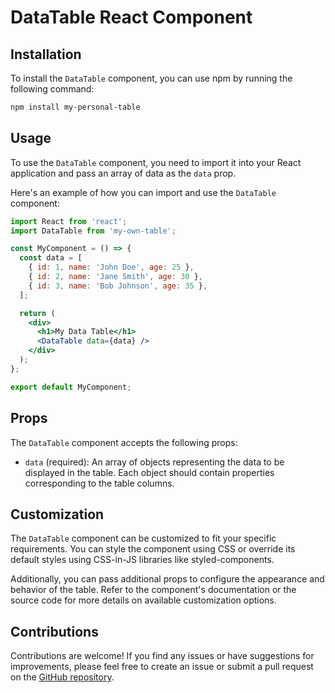 # DataTable React Component

## Installation

To install the `DataTable` component, you can use npm by running the following command:

```bash
npm install my-personal-table
```

## Usage

To use the `DataTable` component, you need to import it into your React application and pass an array of data as the `data` prop.

Here's an example of how you can import and use the `DataTable` component:

```jsx
import React from 'react';
import DataTable from 'my-own-table';

const MyComponent = () => {
  const data = [
    { id: 1, name: 'John Doe', age: 25 },
    { id: 2, name: 'Jane Smith', age: 30 },
    { id: 3, name: 'Bob Johnson', age: 35 },
  ];

  return (
    <div>
      <h1>My Data Table</h1>
      <DataTable data={data} />
    </div>
  );
};

export default MyComponent;
```

## Props

The `DataTable` component accepts the following props:

- `data` (required): An array of objects representing the data to be displayed in the table. Each object should contain properties corresponding to the table columns.

## Customization

The `DataTable` component can be customized to fit your specific requirements. You can style the component using CSS or override its default styles using CSS-in-JS libraries like styled-components.

Additionally, you can pass additional props to configure the appearance and behavior of the table. Refer to the component's documentation or the source code for more details on available customization options.

## Contributions

Contributions are welcome! If you find any issues or have suggestions for improvements, please feel free to create an issue or submit a pull request on the [GitHub repository](https://github.com/alex-cavaliere/react-data-table).
